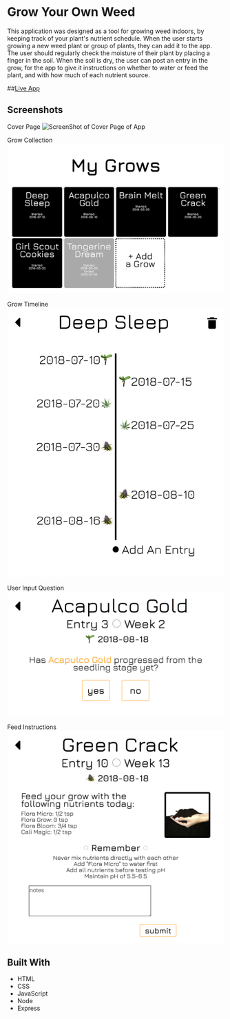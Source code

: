 # Grow Your Own Weed
This application was designed as a tool for growing weed indoors, by keeping track of your plant's nutrient schedule. When the user starts growing a new weed plant or group of plants, they can add it to the app. The user should regularly check the moisture of their plant by placing a finger in the soil. When the soil is dry, the user can post an entry in the grow, for the app to give it instructions on whether to water or feed the plant, and with how much of each nutrient source.

##[Live App](https://grow-your-own-weed.herokuapp.com/)

## Screenshots

Cover Page
![ScreenShot of Cover Page of App](/screenshots/cover-page.png "Screenshot of Cover Page")

Grow Collection
![Screenshot of Grow Collection Page](/screenshots/grow-collection.png "Screenshot of Grow Collection Page")

Grow Timeline
![Screenshot of Grow Timeline Page](/screenshots/grow-timeline.png "Screenshot of Grow Timeline")

User Input Question
![Screenshot of User Input Question](/screenshots/user-input-question.png "Screenshot of User Input Question")

Feed Instructions
![Screenshot of Feed Instructions](/screenshots/feed-instructs.png "Screenshot of Feed Instructions")


## Built With
* HTML
* CSS
* JavaScript
* Node
* Express
